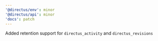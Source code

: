 ```yaml
---
'@directus/env': minor
'@directus/api': minor
'docs': patch
---
```


Added retention support for `directus_activity` and `directus_revisions`
